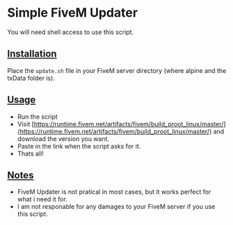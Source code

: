 # Simple FiveM Updater
You will need shell access to use this script.

## [Installation](#installation)
Place the ``update.sh`` file in your FiveM server directory (where alpine and the txData folder is).

## [Usage](#usage)
-   Run the script
-   Visit [https://runtime.fivem.net/artifacts/fivem/build_proot_linux/master/](https://runtime.fivem.net/artifacts/fivem/build_proot_linux/master/) and download the version you want.
-   Paste in the link when the script asks for it.
-   Thats all!
## [Notes](#notes)
-   FiveM Updater is not pratical in most cases, but it works perfect for what i need it for.
-   I am not responable for any damages to your FiveM server if you use this script.
